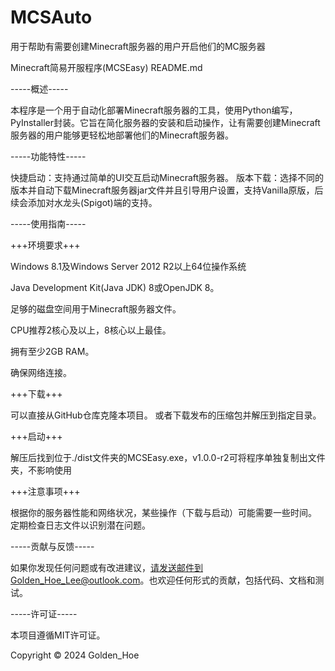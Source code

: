 # MCSAuto
用于帮助有需要创建Minecraft服务器的用户开启他们的MC服务器

Minecraft简易开服程序(MCSEasy) README.md

-----概述-----

本程序是一个用于自动化部署Minecraft服务器的工具，使用Python编写，PyInstaller封装。它旨在简化服务器的安装和启动操作，让有需要创建Minecraft服务器的用户能够更轻松地部署他们的Minecraft服务器。

-----功能特性-----

快捷启动：支持通过简单的UI交互启动Minecraft服务器。
版本下载：选择不同的版本并自动下载Minecraft服务器jar文件并且引导用户设置，支持Vanilla原版，后续会添加对水龙头(Spigot)端的支持。

-----使用指南-----

+++环境要求+++

Windows 8.1及Windows Server 2012 R2以上64位操作系统

Java Development Kit(Java JDK) 8或OpenJDK 8。

足够的磁盘空间用于Minecraft服务器文件。

CPU推荐2核心及以上，8核心以上最佳。

拥有至少2GB RAM。

确保网络连接。

+++下载+++

可以直接从GitHub仓库克隆本项目。
或者下载发布的压缩包并解压到指定目录。

+++启动+++

解压后找到位于./dist文件夹的MCSEasy.exe，v1.0.0-r2可将程序单独复制出文件夹，不影响使用

+++注意事项+++

根据你的服务器性能和网络状况，某些操作（下载与启动）可能需要一些时间。
定期检查日志文件以识别潜在问题。

-----贡献与反馈-----

如果你发现任何问题或有改进建议，请发送邮件到Golden_Hoe_Lee@outlook.com。也欢迎任何形式的贡献，包括代码、文档和测试。

-----许可证-----

本项目遵循MIT许可证。

Copyright © 2024 Golden_Hoe

